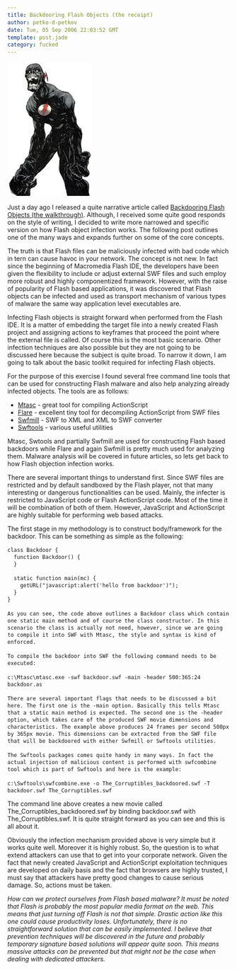 ```yaml
---
title: Backdooring Flash Objects (the receipt)
author: petko-d-petkov
date: Tue, 05 Sep 2006 22:03:52 GMT
template: post.jade
category: fucked
---
```


![Death Flash](/files/2006/09/death-flash.jpg "Death Flash")

Just a day ago I released a quite narrative article called [Backdooring Flash Objects (the walkthrough)](/blog/backdooring-flash-objects). Although, I received some quite good responds on the style of writing, I decided to write more narrowed and specific version on how Flash object infection works. The following post outlines one of the many ways and expands further on some of the core concepts.

The truth is that Flash files can be maliciously infected with bad code which in tern can cause havoc in your network. The concept is not new. In fact since the beginning of Macromedia Flash IDE, the developers have been given the flexibility to include or adjust external SWF files and such employ more robust and highly componentized framework. However, with the raise of popularity of Flash based applications, it was discovered that Flash objects can be infected and used as transport mechanism of various types of malware the same way application level executables are.

Infecting Flash objects is straight forward when performed from the Flash IDE. It is a matter of embedding the target file into a newly created Flash project and assigning actions to keyframes that proceed the point where the external file is called. Of course this is the most basic scenario. Other  infection techniques are also possible but they are not going to be discussed here because the subject is quite broad. To narrow it down, I am going to talk about the basic toolkit required for infecting Flash objects.

For the purpose of this exercise I found several free command line tools that can be used for constructing Flash malware and also help analyzing already infected objects. The tools are as follows:

* [Mtasc](http://www.mtasc.org/) - great tool for compiling ActionScript
* [Flare](http://www.nowrap.de/flare.html) - excellent tiny tool for decompiling ActionScript from SWF files
* [Swfmill](http://swfmill.org/) - SWF to XML and XML to SWF converter
* [Swftools](http://www.swftools.org/) - various useful utilities

Mtasc, Swtools and partially Swfmill are used for constructing Flash based backdoors while Flare and again Swfmill is pretty much used for analyzing them. Malware analysis will be covered in future articles, so lets get back to how Flash objection infection works.

There are several important things to understand first. Since SWF files are restricted and by default sandboxed by the Flash player, not that many interesting or dangerous functionalities can be used. Mainly, the infecter is restricted to JavaScript code or Flash ActionScript code. Most of the time it will be combination of both of them. However, JavaScript and ActionScript are highly suitable for performing web based attacks.

The first stage in my methodology is to construct body/framework for the backdoor. This can be something as simple as the following:

    class Backdoor {
      function Backdoor() {
      }

      static function main(mc) {
        getURL("javascript:alert('hello from backdoor')");
      }
    }

    As you can see, the code above outlines a Backdoor class which contain one static main method and of course the class constructor. In this scenario the class is actually not need, however, since we are going to compile it into SWF with Mtasc, the style and syntax is kind of enforced.

    To compile the backdoor into SWF the following command needs to be executed:

    c:\Mtasc\mtasc.exe -swf backdoor.swf -main -header 500:365:24 backdoor.as

    There are several important flags that needs to be discussed a bit here. The first one is the -main option. Basically this tells Mtasc that a static main method is expected. The second one is the -header option, which takes care of the produced SWF movie dimensions and characteristics. The example above produces 24 frames per second 500px by 365px movie. This dimensions can be extracted from the SWF file that will be backdoored with either Swfmill or Swftools utilities.

    The Swftools packages comes quite handy in many ways. In fact the actual injection of malicious content is performed with swfcombine tool which is part of Swftools and here is the example:

    c:\Swftools\swfcombine.exe -o The_Corruptibles_backdoored.swf -T backdoor.swf The_Corruptibles.swf

The command line above creates a new movie called The_Corruptibles_backdoored.swf by binding backdoor.swf with The_Corruptibles.swf. It is quite straight forward as you can see and this is all about it.

Obviously the infection mechanism provided above is very simple but it works quite well. Moreover it is highly robust. So, the question is to what extend attackers can use that to get into your corporate network. Given the fact that newly created JavaScript and ActionScript exploitation techniques are developed on daily basis and the fact that browsers are highly trusted, I must say that attackers have pretty good changes to cause serious damage. So, actions must be taken.

_How can we protect ourselves from Flash based malware? It must be noted that Flash is probably the most popular media format on the web. This means that just turning off Flash is not that simple. Drastic action like this one could cause productivity loses. Unfortunately, there is no straightforward solution that can be easily implemented. I believe that prevention techniques will be discovered in the future and probably temporary signature based solutions will appear quite soon. This means massive attacks can be prevented but that might not be the case when dealing with dedicated attackers._
